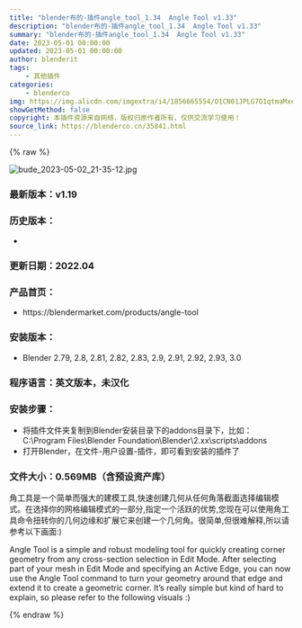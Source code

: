 ```yaml
---
title: "blender布的-插件angle_tool_1.34  Angle Tool v1.33"
description: "blender布的-插件angle_tool_1.34  Angle Tool v1.33"
summary: "blender布的-插件angle_tool_1.34  Angle Tool v1.33"
date: 2023-05-01 00:00:00
updated: 2023-05-01 00:00:00
author: blenderit
tags: 
    - 其他插件
categories:
    - blenderco
img: https://img.alicdn.com/imgextra/i4/1856665554/O1CN01JPLG7O1qtmaMxe7rD_!!1856665554.jpg
showGetMethod: false
copyright: 本插件资源来自网络，版权归原作者所有，仅供交流学习使用！
source_link: https://blenderco.cn/35841.html
---
```


{% raw %}
<p><img src="https://img.alicdn.com/imgextra/i4/1856665554/O1CN01JPLG7O1qtmaMxe7rD_!!1856665554.jpg" alt="bude_2023-05-02_21-35-12.jpg"></p><h3>最新版本：v1.19</h3><h3>历史版本：</h3><ul>
<li>
</ul><h3>更新日期：2022.04</h3><h3>产品首页：</h3><ul>
<li>https://blendermarket.com/products/angle-tool</li>
</ul><h3>安装版本：</h3><ul>
<li>Blender 2.79, 2.8, 2.81, 2.82, 2.83, 2.9, 2.91, 2.92, 2.93, 3.0</li>
</ul><h3>程序语言：英文版本，未汉化</h3><h3>安装步骤：</h3><ul>
<li>将插件文件夹复制到Blender安装目录下的addons目录下，比如：C:\Program Files\Blender Foundation\Blender\2.xx\scripts\addons</li>
<li>打开Blender，在文件-用户设置-插件，即可看到安装的插件了</li>
</ul><h3>文件大小：0.569MB（含预设资产库）</h3><p>角工具是一个简单而强大的建模工具,快速创建几何从任何角落截面选择编辑模式。在选择你的网格编辑模式的一部分,指定一个活跃的优势,您现在可以使用角工具命令扭转你的几何边缘和扩展它来创建一个几何角。很简单,但很难解释,所以请参考以下画面:)</p><p>Angle Tool is a simple and robust modeling tool for quickly creating corner geometry from any cross-section selection in Edit Mode. After selecting part of your mesh in Edit Mode and specifying an Active Edge, you can now use the Angle Tool command to turn your geometry around that edge and extend it to create a geometric corner. It’s really simple but kind of hard to explain, so please refer to the following visuals :)</p>
<div style="display: none">blenderco</div>
{% endraw %}